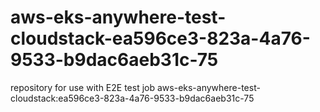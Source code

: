 # aws-eks-anywhere-test-cloudstack-ea596ce3-823a-4a76-9533-b9dac6aeb31c-75
repository for use with E2E test job aws-eks-anywhere-test-cloudstack:ea596ce3-823a-4a76-9533-b9dac6aeb31c-75

